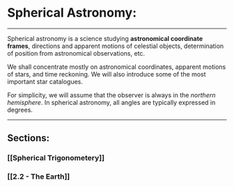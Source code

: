 # Spherical Astronomy: 

___


Spherical astronomy is a science studying **astronomical coordinate frames**, directions and  apparent motions of celestial objects, determination of position from astronomical observations, etc. 

We shall concentrate mostly on astronomical coordinates, apparent motions of stars, and time reckoning. We will also introduce some of the most important star catalogues. 

For simplicity, we will assume that the observer is always in the *northern hemisphere*. In spherical astronomy, all angles are typically expressed in degrees. 
***

## Sections:

### [[Spherical Trigonometery]]

### [[2.2 - The Earth]]